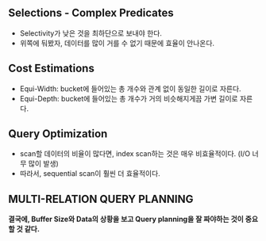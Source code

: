 ## Selections - Complex Predicates
- Selectivity가 낮은 것을 최하단으로 보내야 한다. 
- 위쪽에 둬봤자, 데이터를 많이 거를 수 없기 때문에 효율이 안나온다. 
## Cost Estimations
- Equi-Width: bucket에 들어있는 총 개수와 관계 없이 동일한 길이로 자른다. 
- Equi-Depth: bucket에 들어있는 총 개수가 거의 비슷해지게끔 가변 길이로 자른다. 
## Query Optimization
- scan할 데이터의 비율이 많다면, index scan하는 것은 매우 비효율적이다. (I/O 너무 많이 발생)
- 따라서, sequential scan이 훨씬 더 효율적이다. 
## MULTI-RELATION QUERY PLANNING
**결국에, Buffer Size와 Data의 상황을 보고
Query planning을 잘 짜야하는 것이 중요할 것 같다.** 